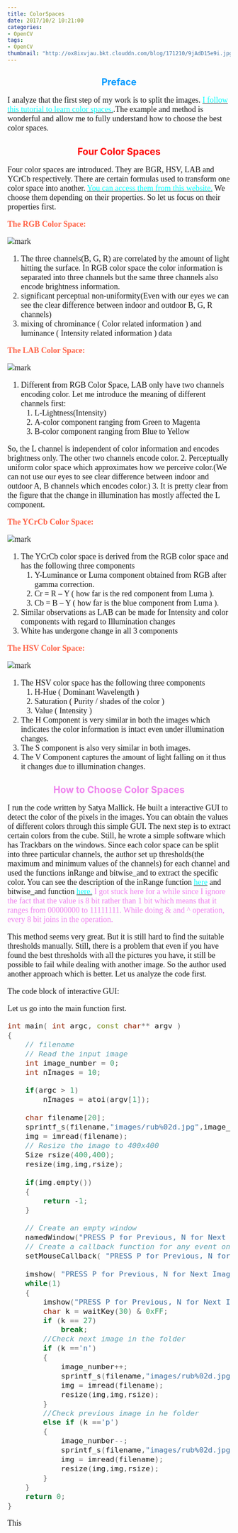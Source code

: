 ```yaml
---
title: ColorSpaces
date: 2017/10/2 10:21:00
categories:
- OpenCV
tags:
- OpenCV
thumbnail: "http://ox8ixvjau.bkt.clouddn.com/blog/171210/9jAdD15e9i.jpg"
---
```


## <font color=#0099ff><center> Preface </center></font> ##

<font size=4 face="微软雅黑">

I analyze that the first step of my work is to split the images. [<font color=cyan>I follow this tutorial to learn color spaces.</font>](https://www.learnopencv.com/color-spaces-in-opencv-cpp-python/).The example and method is wonderful and allow me to fully understand how to choose the best color spaces.

</font>

## <font color=red><center>  Four Color Spaces </center></font> ##

<font size=4 face="微软雅黑">

Four color spaces are introduced. They are BGR, HSV, LAB and YCrCb respectively. There are certain formulas used to transform one color space into another. [<font color=cyan>You can access them from this website.</font>](https://docs.opencv.org/2.4/modules/imgproc/doc/miscellaneous_transformations.html) We choose them depending on their properties. So let us focus on their properties first.

<Strong><font color=tomato>The RGB Color Space:</font></strong>

![mark](http://ox8ixvjau.bkt.clouddn.com/blog/171210/EmHIDA3cea.png?imageslim)
1. The three channels(B, G, R) are correlated by the amount of light hitting the surface. In RGB color space the color information is separated into three channels but the same three channels also encode brightness information.
2. significant perceptual non-uniformity(Even with our eyes we can see the clear difference between indoor and outdoor B, G, R channels)
3. mixing of chrominance ( Color related information ) and luminance ( Intensity related information ) data

<Strong><font color=tomato>The LAB Color Space:</font></strong>

![mark](http://ox8ixvjau.bkt.clouddn.com/blog/171210/L1eFd94dmh.png?imageslim)
1. Different from RGB Color Space, LAB only have two channels encoding color. Let me introduce the meaning of different channels first:
	1. L-Lightness(Intensity)
	2. A-color component ranging from Green to Magenta
	3. B-color component ranging from Blue to Yellow

So, the L channel is independent of color information and encodes brightness only. The other two channels encode color.
2. Perceptually uniform color space which approximates how we perceive color.(We can not use our eyes to see clear difference between indoor and outdoor A, B channels which encodes color.)
3. It is pretty clear from the figure that the change in illumination has mostly affected the L component.

<Strong><font color=tomato>The YCrCb Color Space:</font></strong>

![mark](http://ox8ixvjau.bkt.clouddn.com/blog/171210/hH2fJf2hh3.png?imageslim)
1. The YCrCb color space is derived from the RGB color space and has the following three components
	1. Y-Luminance or Luma component obtained from RGB after gamma correction.
	2. Cr = R – Y ( how far is the red component from Luma ).
	3. Cb = B – Y ( how far is the blue component from Luma ).
2. Similar observations as LAB can be made for Intensity and color components with regard to Illumination changes
3. White has undergone change in all 3 components

<Strong><font color=tomato>The HSV Color Space:</font></strong>

![mark](http://ox8ixvjau.bkt.clouddn.com/blog/171211/J0alJ27GbE.png?imageslim)
1. The HSV color space has the following three components
	1. H-Hue ( Dominant Wavelength )
	2. Saturation ( Purity / shades of the color )
	3. Value ( Intensity )
2. The H Component is very similar in both the images which indicates the color information is intact even under illumination changes.
3. The S component is also very similar in both images.
4. The V Component captures the amount of light falling on it thus it changes due to illumination changes.

</font>

## <font color=Violet><center> How to Choose Color Spaces </center></font> ##

<font size=4 face="微软雅黑">

I run the code written by Satya Mallick. He built a interactive GUI to detect the color of the pixels in the images. You can obtain the values of different colors through this simple GUI. The next step is to extract certain colors from the cube. Still, he wrote a simple software which has Trackbars on the windows. Since each color space can be split into three particular channels, the author set up thresholds(the maximum and minimum values of the channels) for each channel and used the functions inRange and bitwise_and to extract the specific color. You can see the description of the inRange function [<font color=cyan>here</font>](https://docs.opencv.org/2.4/modules/core/doc/operations_on_arrays.html?highlight=inrange#inrange) and bitwise_and function [<font color=cyan>here.</font>](https://docs.opencv.org/2.4/modules/core/doc/operations_on_arrays.html#bitwise-and) <font color=Violet>I got stuck here for a while since I ignore the fact that the value is 8 bit rather than 1 bit which means that it ranges from 00000000 to 11111111. While doing & and ^ operation, every 8 bit joins in the operation.</font>

This method seems very great. But it is still hard to find the suitable thresholds manually. Still, there is a problem that even if you have found the best thresholds with all the pictures you have, it still be possible to fail while dealing with another image. So the author used another approach which is better. Let us analyze the code first.

The code block of interactive GUI:

Let us go into the main function first.
```cpp
int main( int argc, const char** argv )
{
    // filename
    // Read the input image
    int image_number = 0;
    int nImages = 10;

    if(argc > 1)
        nImages = atoi(argv[1]);

    char filename[20];
    sprintf_s(filename,"images/rub%02d.jpg",image_number%nImages);
    img = imread(filename);
    // Resize the image to 400x400
    Size rsize(400,400);
    resize(img,img,rsize);

    if(img.empty())
    {
        return -1;
    }

    // Create an empty window
    namedWindow("PRESS P for Previous, N for Next Image", WINDOW_AUTOSIZE);   
    // Create a callback function for any event on the mouse
    setMouseCallback( "PRESS P for Previous, N for Next Image", onMouse );

    imshow( "PRESS P for Previous, N for Next Image", img );
    while(1)
    {
		imshow("PRESS P for Previous, N for Next Image", img);
        char k = waitKey(30) & 0xFF;
        if (k == 27)
            break;
        //Check next image in the folder
        if (k =='n')
        {
            image_number++;
            sprintf_s(filename,"images/rub%02d.jpg",image_number%nImages);
            img = imread(filename);
            resize(img,img,rsize);
        }
        //Check previous image in he folder
        else if (k =='p')
        {
            image_number--;
            sprintf_s(filename,"images/rub%02d.jpg",image_number%nImages);
            img = imread(filename);
            resize(img,img,rsize);
        }
    }
    return 0;
}
```
This 

</font>
